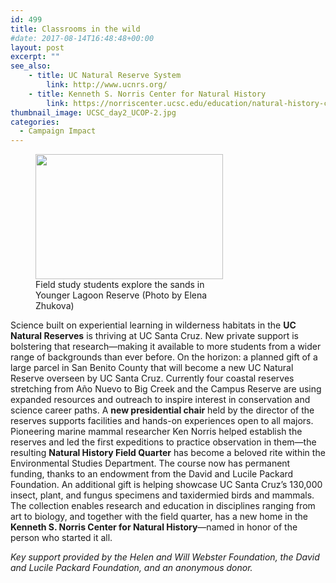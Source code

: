 ```yaml
---
id: 499
title: Classrooms in the wild
#date: 2017-08-14T16:48:48+00:00
layout: post
excerpt: ""
see_also:
	- title: UC Natural Reserve System
		link: http://www.ucnrs.org/
	- title: Kenneth S. Norris Center for Natural History
		link: https://norriscenter.ucsc.edu/education/natural-history-classes/nhfq/
thumbnail_image: UCSC_day2_UCOP-2.jpg
categories:
  - Campaign Impact
---
```

<figure id="attachment_545" style="width: 300px" class="wp-caption alignright"><img class="wp-image-545 size-medium" src="http://live-ucsc-giving.pantheonsite.io/wp-content/uploads/2017/08/UCSC_day2_UCOP-2-300x200.jpg" alt="" width="300" height="200" srcset="https://ucsc-giving.lndo.site/wp-content/uploads/2017/08/UCSC_day2_UCOP-2-300x200.jpg 300w, https://ucsc-giving.lndo.site/wp-content/uploads/2017/08/UCSC_day2_UCOP-2-768x512.jpg 768w, https://ucsc-giving.lndo.site/wp-content/uploads/2017/08/UCSC_day2_UCOP-2-1024x683.jpg 1024w" sizes="(max-width: 300px) 100vw, 300px" /><figcaption class="wp-caption-text">Field study students explore the sands in Younger Lagoon Reserve (Photo by Elena Zhukova)</figcaption></figure> 

Science built on experiential learning in wilderness habitats in the **UC Natural Reserves** is thriving at UC Santa Cruz. New private support is bolstering that research—making it available to more students from a wider range of backgrounds than ever before. On the horizon: a planned gift of a large parcel in San Benito County that will become a new UC Natural Reserve overseen by UC Santa Cruz. Currently four coastal reserves stretching from Año Nuevo to Big Creek and the Campus Reserve are using expanded resources and outreach to inspire interest in conservation and science career paths. A **new presidential chair** held by the director of the reserves supports facilities and hands-on experiences open to all majors. Pioneering marine mammal researcher Ken Norris helped establish the reserves and led the first expeditions to practice observation in them—the resulting **Natural History Field Quarter** has become a beloved rite within the Environmental Studies Department. The course now has permanent funding, thanks to an endowment from the David and Lucile Packard Foundation. An additional gift is helping showcase UC Santa Cruz’s 130,000 insect, plant, and fungus specimens and taxidermied birds and mammals. The collection enables research and education in disciplines ranging from art to biology, and together with the field quarter, has a new home in the **Kenneth S. Norris Center for Natural History**—named in honor of the person who started it all.

_Key support provided by the Helen and Will Webster Foundation, the David and Lucile Packard Foundation, and an anonymous donor._
